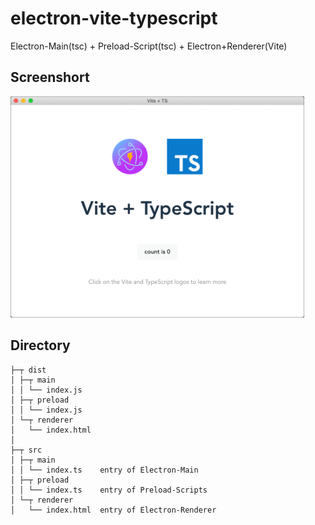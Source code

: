 # electron-vite-typescript
Electron-Main(tsc) + Preload-Script(tsc) + Electron+Renderer(Vite)

## Screenshort

<img src="https://raw.githubusercontent.com/caoxiemeihao/electron-vite-typescript/main/src/renderer/public/screenshort.png" width="470">

## Directory

```tree
├─┬ dist
│ ├─┬ main
│ │ └── index.js
│ ├─┬ preload
│ │ └── index.js
│ └─┬ renderer
│   └── index.html
│
├─┬ src
│ ├─┬ main
│ │ └── index.ts    entry of Electron-Main
│ ├─┬ preload
│ │ └── index.ts    entry of Preload-Scripts
│ └─┬ renderer
│   └── index.html  entry of Electron-Renderer
```
